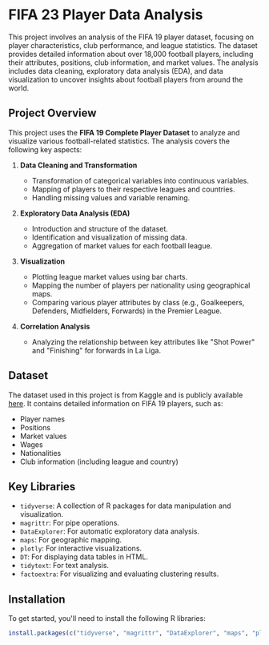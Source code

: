 # FIFA 23 Player Data Analysis

This project involves an analysis of the FIFA 19 player dataset, focusing on player characteristics, club performance, and league statistics. The dataset provides detailed information about over 18,000 football players, including their attributes, positions, club information, and market values. The analysis includes data cleaning, exploratory data analysis (EDA), and data visualization to uncover insights about football players from around the world.

## Project Overview

This project uses the **FIFA 19 Complete Player Dataset** to analyze and visualize various football-related statistics. The analysis covers the following key aspects:

1. **Data Cleaning and Transformation**
   - Transformation of categorical variables into continuous variables.
   - Mapping of players to their respective leagues and countries.
   - Handling missing values and variable renaming.

2. **Exploratory Data Analysis (EDA)**
   - Introduction and structure of the dataset.
   - Identification and visualization of missing data.
   - Aggregation of market values for each football league.

3. **Visualization**
   - Plotting league market values using bar charts.
   - Mapping the number of players per nationality using geographical maps.
   - Comparing various player attributes by class (e.g., Goalkeepers, Defenders, Midfielders, Forwards) in the Premier League.

4. **Correlation Analysis**
   - Analyzing the relationship between key attributes like "Shot Power" and "Finishing" for forwards in La Liga.

## Dataset

The dataset used in this project is from Kaggle and is publicly available [here](https://www.kaggle.com/datasets/javagarm/fifa-19-complete-player-dataset). It contains detailed information on FIFA 19 players, such as:

- Player names
- Positions
- Market values
- Wages
- Nationalities
- Club information (including league and country)

## Key Libraries

- `tidyverse`: A collection of R packages for data manipulation and visualization.
- `magrittr`: For pipe operations.
- `DataExplorer`: For automatic exploratory data analysis.
- `maps`: For geographic mapping.
- `plotly`: For interactive visualizations.
- `DT`: For displaying data tables in HTML.
- `tidytext`: For text analysis.
- `factoextra`: For visualizing and evaluating clustering results.

## Installation

To get started, you'll need to install the following R libraries:

```r
install.packages(c("tidyverse", "magrittr", "DataExplorer", "maps", "plotly", "DT", "tidytext", "gridExtra", "factoextra"))

